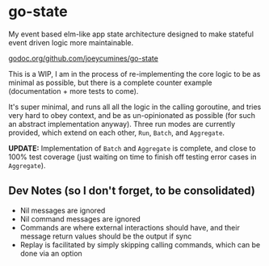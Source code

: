 # go-state

My event based elm-like app state architecture designed to make stateful event driven 
logic more maintainable.

[godoc.org/github.com/joeycumines/go-state](https://godoc.org/github.com/joeycumines/go-state)

This is a WIP, I am in the process of re-implementing the core logic to be as minimal as
possible, but there is a complete counter example (documentation + more tests to come).

It's super minimal, and runs all all the logic in the calling goroutine, and tries
very hard to obey context, and be as un-opinionated as possible (for such an abstract
implementation anyway). Three run modes are currently provided, which extend on each other,
`Run`, `Batch`, and `Aggregate`.

**UPDATE:** Implementation of `Batch` and `Aggregate` is complete, and close to 100%
test coverage (just waiting on time to finish off testing error cases in `Aggregate`).

## Dev Notes (so I don't forget, to be consolidated)

- Nil messages are ignored
- Nil command messages are ignored
- Commands are where external interactions should have, and their message return values should be the output if sync
- Replay is facilitated by simply skipping calling commands, which can be done via an option
